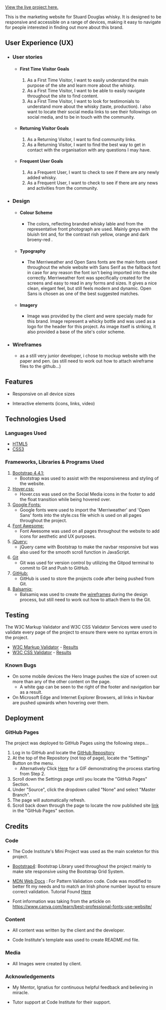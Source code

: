 
[View the live project here.](https://)

This is the marketing website for Stuard Douglas whisky. It is designed to be responsive and accessible on a range of devices, making it easy to navigate for people interested in finding out more about this brand.


## User Experience (UX)

-   ### User stories

    -   #### First Time Visitor Goals

        1. As a First Time Visitor, I want to easily understand the main purpose of the site and learn more about the whisky.
        2. As a First Time Visitor, I want to be able to easily navigate throughout the site to find content.
        3. As a First Time Visitor, I want to look for testimonials to understand more about the whisky (taste, production). I also want to locate their social media links to see their followings on social media, and to be in touch with the community.
    -   #### Returning Visitor Goals

        1. As a Returning Visitor, I want to find community links.
        2. As a Returning Visitor, I want to find the best way to get in contact with the organisation with any questions I may have.

    -   #### Frequent User Goals
        1. As a Frequent User, I want to check to see if there are any newly added whisky.
        2. As a Frequent User, I want to check to see if there are any news and activities from the community.
        
-   ### Design
    -   #### Colour Scheme
        -   The colors, reflecting branded whisky lable and from the representative front photograph are used. Mainly greys with the bluish tint and, for the contrast rish yellow, orange and dark broeny-red .
    -   #### Typography
        -   The Merriweather and Open Sans fonts are the main fonts used throughout the whole website with Sans Serif as the fallback font in case for any reason the font isn't being imported into the site correctly. Merriweather font was specifically created for the screens and easy to read in any forms and sizes. It gives a nice clean, elegant feel, but still feels modern and dynamic. Open Sans is chosen as one of the best suggested matches.
    -   #### Imagery
        -   Image was provided by the client and were specialy made for this brand. Image represent a whicky bottle and was used as a logo for the header for this project. As image itself is striking, it also provided a base of the site's color scheme.
*   ### Wireframes

    -   as a still very junior developer, i chose to mockup website with the paper and pen. (as still need to work out how to attach wireframe files to the github...)


    

## Features

-   Responsive on all device sizes

-   Interactive elements (icons, links, video)


## Technologies Used

### Languages Used

-   [HTML5](https://en.wikipedia.org/wiki/HTML5)
-   [CSS3](https://en.wikipedia.org/wiki/Cascading_Style_Sheets)

### Frameworks, Libraries & Programs Used

1. [Bootstrap 4.4.1:](https://getbootstrap.com/docs/4.4/getting-started/introduction/)
    - Bootstrap was used to assist with the responsiveness and styling of the website.
1. [Hover.css:](https://ianlunn.github.io/Hover/)
    - Hover.css was used on the Social Media icons in the footer to add the float transition while being hovered over.
1. [Google Fonts:](https://fonts.google.com/)
    - Google fonts were used to import the 'Merriweather' and 'Open Sans' fonts into the style.css file which is used on all pages throughout the project.
1. [Font Awesome:](https://fontawesome.com/)
    - Font Awesome was used on all pages throughout the website to add icons for aesthetic and UX purposes.
1. [jQuery:](https://jquery.com/)
    - jQuery came with Bootstrap to make the navbar responsive but was also used for the smooth scroll function in JavaScript.
1. [Git](https://git-scm.com/)
    - Git was used for version control by utilizing the Gitpod terminal to commit to Git and Push to GitHub.
1. [GitHub:](https://github.com/)
    - GitHub is used to store the projects code after being pushed from Git.
1. [Balsamiq:](https://balsamiq.com/)
    - Balsamiq was used to create the [wireframes](https://github.com/) during the design process, but still need to work out how to attach them to the Git.

## Testing

The W3C Markup Validator and W3C CSS Validator Services were used to validate every page of the project to ensure there were no syntax errors in the project.

-   [W3C Markup Validator](https://jigsaw.w3.org/css-validator/#validate_by_input) - [Results](https://github.com/)
-   [W3C CSS Validator](https://jigsaw.w3.org/css-validator/#validate_by_input) - [Results](https://github.com/)


### Known Bugs

-   On some mobile devices the Hero Image pushes the size of screen out more than any of the other content on the page.
    -   A white gap can be seen to the right of the footer and navigation bar as a result.
-   On Microsoft Edge and Internet Explorer Browsers, all links in Navbar are pushed upwards when hovering over them.

## Deployment

### GitHub Pages

The project was deployed to GitHub Pages using the following steps...

1. Log in to GitHub and locate the [GitHub Repository](https://github.com/)
2. At the top of the Repository (not top of page), locate the "Settings" Button on the menu.
    - Alternatively Click [Here](https://raw.githubusercontent.com/) for a GIF demonstrating the process starting from Step 2.
3. Scroll down the Settings page until you locate the "GitHub Pages" Section.
4. Under "Source", click the dropdown called "None" and select "Master Branch".
5. The page will automatically refresh.
6. Scroll back down through the page to locate the now published site [link](https://github.com) in the "GitHub Pages" section.


## Credits

### Code

- The Code Institute's Mini Project was used as the main sceleton for this project.

-   [Bootstrap4](https://getbootstrap.com/docs/4.4/getting-started/introduction/): Bootstrap Library used throughout the project mainly to make site responsive using the Bootstrap Grid System.

-   [MDN Web Docs](https://developer.mozilla.org/) : For Pattern Validation code. Code was modified to better fit my needs and to match an Irish phone number layout to ensure correct validation. Tutorial Found [Here](https://developer.mozilla.org/en-US/docs/Web/HTML/Element/input/tel#Pattern_validation)
- Font information was taking from the artickle on https://www.canva.com/learn/best-professional-fonts-use-website/
### Content

-   All content was written by the client and the developer.

-  Code Institute's template was used to create README.md file.
### Media

-   All Images were created by client.

### Acknowledgements

-   My Mentor, Ignatius for continuous helpful feedback and believing in miracle.

-   Tutor support at Code Institute for their support.